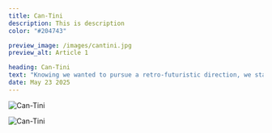 ```yaml
---
title: Can-Tini
description: This is description
color: "#204743"

preview_image: /images/cantini.jpg
preview_alt: Article 1

heading: Can-Tini
text: "Knowing we wanted to pursue a retro-futuristic direction, we started our research phase by doing a deep dive into late 60s and early 70s Italian magazine archives. We emerged full of valuable insights into the design language of the era and the casual-cool attitude of vintage drinking culture. Using our findings, we created a custom script logo that embodies Can-tini’s playful sophistication and developed a color palette, typographic system, and layout style that, while inspired by the era, was altogether modern and distinct. The logo became the focal point on the cans and boxes, while a repeating pattern added a whimsical touch, complementing the brand’s retro aesthetic."
date: May 23 2025
---
```


![Can-Tini](/images/cantini.jpg)

![Can-Tini](/images/cantini-coffee.jpg)
